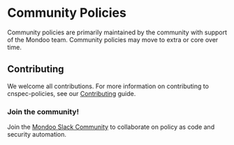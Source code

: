 # Community Policies

Community policies are primarily maintained by the community with support of the Mondoo team. Community policies may move to extra or core over time.

## Contributing

We welcome all contributions. For more information on contributing to cnspec-policies, see our [Contributing](https://github.com/mondoohq/.github/blob/master/CONTRIBUTING.md) guide. 

### Join the community!

Join the [Mondoo Slack Community](https://mondoo.link/slack) to collaborate on policy as code and security automation.
